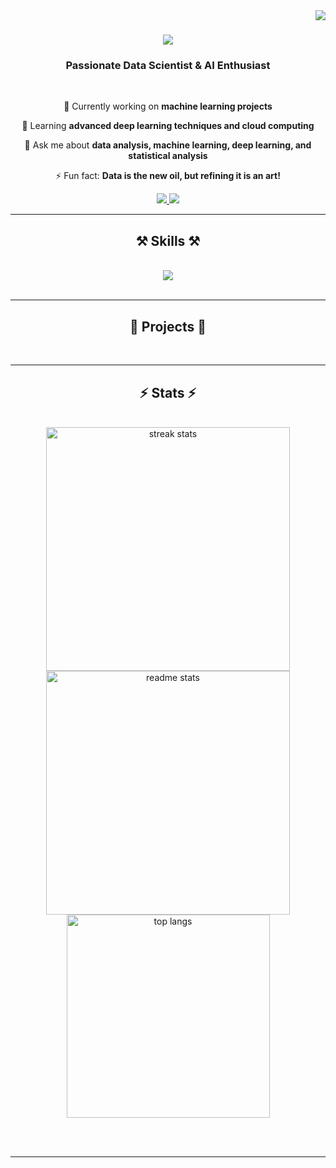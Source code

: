 <img align="right" src="https://visitor-badge.laobi.icu/badge?page_id=bhaskarganji.bhaskarganji" />

<h1 align="center">
    <img src="https://readme-typing-svg.herokuapp.com/?font=Righteous&size=35&center=true&vCenter=true&width=500&height=70&duration=4000&lines=Hi+There!+👋;+I'm+Bhaskar+Ganji!;" />
</h1>

<h3 align="center">Passionate Data Scientist & AI Enthusiast</h3>

<br/>

<div align="center">
 
 🔭 Currently working on **machine learning projects**
 
 🌱 Learning **advanced deep learning techniques and cloud computing**
 
 💬 Ask me about **data analysis, machine learning, deep learning, and statistical analysis**

 ⚡ Fun fact: **Data is the new oil, but refining it is an art!**

 </div>
 
<div align="center"> 
  <a href="mailto:ganjibhaskar12@gmail.com">
    <img src="https://img.shields.io/badge/Gmail-333333?style=for-the-badge&logo=gmail&logoColor=red" />
  </a>
  <a href="https://www.linkedin.com/in/bhaskar-ganji/" target="_blank">
    <img src="https://img.shields.io/badge/LinkedIn-0077B5?style=for-the-badge&logo=linkedin&logoColor=white" target="_blank" />
  </a>
  
</div>

 <hr/>
 
<h2 align="center">⚒️ Skills ⚒️</h2>
<br/>
<div align="center">
    <img src="https://skillicons.dev/icons?i=python,r,machinelearning,deeplearning,tensorflow,keras,pytorch,sql,nosql,matplotlib,seaborn,plotly,tableau,powerbi,pandas,numpy,scipy,hadoop,spark,aws,gcp,azure,jupyter,gitter,docker" />
</div>

<br/>
<hr/>

<div align="center">
  <h2>🚀 Projects 🚀</h2>
  <br>
  <!-- Add links to your projects and their descriptions here -->
</div>

<hr/>

<h2 align="center">⚡ Stats ⚡</h2>
<br>
<div align=center>
  <img width=390 src="https://github-readme-streak-stats.vercel.app/?user=bhaskarganji&count_private=true&theme=react&border_radius=10" alt="streak stats"/>
  <img width=390 src="https://github-readme-stats.vercel.app/api?username=bhaskarganji&count_private=true&show_icons=true&theme=react&border_radius=10" alt="readme stats" />
  <br/>
  <img width=325 align="center" src="https://github-readme-stats.vercel.app/api/top-langs/?username=bhaskarganji&hide=HTML&langs_count=8&layout=compact&theme=react&border_radius=10&exclude_repo=github-readme-stats" alt="top langs" />
</div>

<br/><br/>

<hr/>


